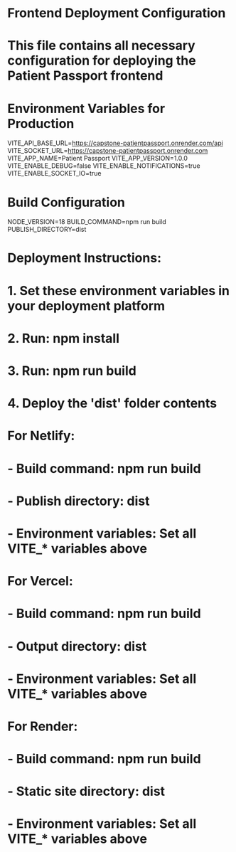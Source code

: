 # Frontend Deployment Configuration
# This file contains all necessary configuration for deploying the Patient Passport frontend

# Environment Variables for Production
VITE_API_BASE_URL=https://capstone-patientpassport.onrender.com/api
VITE_SOCKET_URL=https://capstone-patientpassport.onrender.com
VITE_APP_NAME=Patient Passport
VITE_APP_VERSION=1.0.0
VITE_ENABLE_DEBUG=false
VITE_ENABLE_NOTIFICATIONS=true
VITE_ENABLE_SOCKET_IO=true

# Build Configuration
NODE_VERSION=18
BUILD_COMMAND=npm run build
PUBLISH_DIRECTORY=dist

# Deployment Instructions:
# 1. Set these environment variables in your deployment platform
# 2. Run: npm install
# 3. Run: npm run build
# 4. Deploy the 'dist' folder contents

# For Netlify:
# - Build command: npm run build
# - Publish directory: dist
# - Environment variables: Set all VITE_* variables above

# For Vercel:
# - Build command: npm run build
# - Output directory: dist
# - Environment variables: Set all VITE_* variables above

# For Render:
# - Build command: npm run build
# - Static site directory: dist
# - Environment variables: Set all VITE_* variables above
